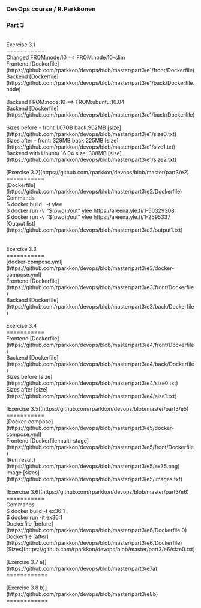 ### DevOps course / R.Parkkonen
### Part 3
<BR>
Exercise 3.1
<BR>===========
<BR>Changed FROM:node:10 ==> FROM:node:10-slim
<BR>Frontend [Dockerfile](https://github.com/rparkkon/devops/blob/master/part3/e1/front/Dockerfile)
<BR>Backend [Dockerfile](https://github.com/rparkkon/devops/blob/master/part3/e1/back/Dockerfile.node)
<BR>
<BR>Backend FROM:node:10 ==> FROM:ubuntu:16.04
<BR>Backend [Dockerfile](https://github.com/rparkkon/devops/blob/master/part3/e1/back/Dockerfile)
<BR>
<BR>Sizes before - front:1.07GB back:962MB [size](https://github.com/rparkkon/devops/blob/master/part3/e1/size0.txt)
<BR>Sizes after -  front: 329MB back:225MB [size](https://github.com/rparkkon/devops/blob/master/part3/e1/size1.txt)
<BR>Backend with Ubuntu 16.04 size: 308MB [size](https://github.com/rparkkon/devops/blob/master/part3/e1/size2.txt)
<BR>
<BR>[Exercise 3.2](https://github.com/rparkkon/devops/blob/master/part3/e2) 
<BR>===========
<BR>[Dockerfile](https://github.com/rparkkon/devops/blob/master/part3/e2/Dockerfile)
<BR>Commands
<BR> $ docker build . -t ylee
<BR> $ docker run -v "$(pwd):/out" ylee https://areena.yle.fi/1-50329308
<BR> $ docker run -v "$(pwd):/out" ylee https://areena.yle.fi/1-2595337
<BR>[Output list](https://github.com/rparkkon/devops/blob/master/part3/e2/output1.txt)
<BR>
<BR>
<BR>Exercise 3.3
<BR>===========
<BR>[docker-compose.yml](https://github.com/rparkkon/devops/blob/master/part3/e3/docker-compose.yml)
<BR>Frontend [Dockerfile](https://github.com/rparkkon/devops/blob/master/part3/e3/front/Dockerfile)
<BR>Backend [Dockerfile](https://github.com/rparkkon/devops/blob/master/part3/e3/back/Dockerfile)
<BR>
<BR>Exercise 3.4
<BR>===========
<BR>Frontend [Dockerfile](https://github.com/rparkkon/devops/blob/master/part3/e4/front/Dockerfile)
<BR>Backend [Dockerfile](https://github.com/rparkkon/devops/blob/master/part3/e4/back/Dockerfile)
<BR>Sizes before [size](https://github.com/rparkkon/devops/blob/master/part3/e4/size0.txt)
<BR>Sizes after  [size](https://github.com/rparkkon/devops/blob/master/part3/e4/size1.txt)
<BR>
<BR>[Exercise 3.5](https://github.com/rparkkon/devops/blob/master/part3/e5)
<BR>===========
<BR>[Docker-compose](https://github.com/rparkkon/devops/blob/master/part3/e5/docker-compose.yml)
<BR>Frontend [Dockerfile multi-stage](https://github.com/rparkkon/devops/blob/master/part3/e5/front/Dockerfile)
<BR>[Run result](https://github.com/rparkkon/devops/blob/master/part3/e5/ex35.png)
<BR>Image [sizes](https://github.com/rparkkon/devops/blob/master/part3/e5/images.txt)
<BR>
<BR>[Exercise 3.6](https://github.com/rparkkon/devops/blob/master/part3/e6)
<BR>===========
<BR>Commands
<BR> $ docker build -t ex36:1 .
<BR> $ docker run -it ex36:1
<BR>Dockerfile [before](https://github.com/rparkkon/devops/blob/master/part3/e6/Dockerfile.0)
<BR>Dockerfile [after](https://github.com/rparkkon/devops/blob/master/part3/e6/Dockerfile)
<BR>[Sizes](https://github.com/rparkkon/devops/blob/master/part3/e6/size0.txt)
<BR>
<BR>[Exercise 3.7 a)](https://github.com/rparkkon/devops/blob/master/part3/e7a)
<BR>============
<BR>
<BR>[Exercise 3.8 b)](https://github.com/rparkkon/devops/blob/master/part3/e8b)
<BR>============
